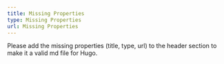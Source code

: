 ```yaml
---
title: Missing Properties
type: Missing Properties
url: Missing Properties
---
```


Please add the missing properties (title, type, url) to the header section to make it a valid md file for Hugo.